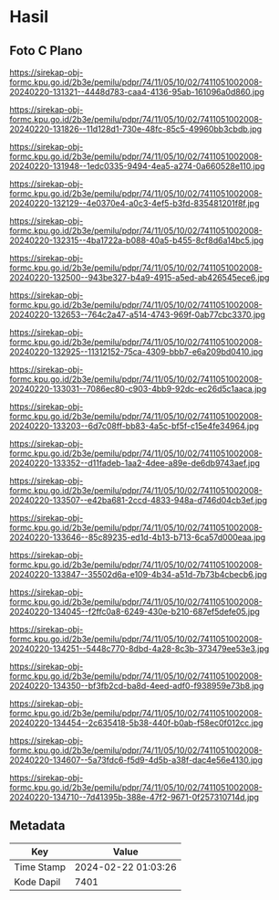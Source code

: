 # Hasil

## Foto C Plano

https://sirekap-obj-formc.kpu.go.id/2b3e/pemilu/pdpr/74/11/05/10/02/7411051002008-20240220-131321--4448d783-caa4-4136-95ab-161096a0d860.jpg

https://sirekap-obj-formc.kpu.go.id/2b3e/pemilu/pdpr/74/11/05/10/02/7411051002008-20240220-131826--11d128d1-730e-48fc-85c5-49960bb3cbdb.jpg

https://sirekap-obj-formc.kpu.go.id/2b3e/pemilu/pdpr/74/11/05/10/02/7411051002008-20240220-131948--1edc0335-9494-4ea5-a274-0a660528e110.jpg

https://sirekap-obj-formc.kpu.go.id/2b3e/pemilu/pdpr/74/11/05/10/02/7411051002008-20240220-132129--4e0370e4-a0c3-4ef5-b3fd-835481201f8f.jpg

https://sirekap-obj-formc.kpu.go.id/2b3e/pemilu/pdpr/74/11/05/10/02/7411051002008-20240220-132315--4ba1722a-b088-40a5-b455-8cf8d6a14bc5.jpg

https://sirekap-obj-formc.kpu.go.id/2b3e/pemilu/pdpr/74/11/05/10/02/7411051002008-20240220-132500--943be327-b4a9-4915-a5ed-ab426545ece6.jpg

https://sirekap-obj-formc.kpu.go.id/2b3e/pemilu/pdpr/74/11/05/10/02/7411051002008-20240220-132653--764c2a47-a514-4743-969f-0ab77cbc3370.jpg

https://sirekap-obj-formc.kpu.go.id/2b3e/pemilu/pdpr/74/11/05/10/02/7411051002008-20240220-132925--11312152-75ca-4309-bbb7-e6a209bd0410.jpg

https://sirekap-obj-formc.kpu.go.id/2b3e/pemilu/pdpr/74/11/05/10/02/7411051002008-20240220-133031--7086ec80-c903-4bb9-92dc-ec26d5c1aaca.jpg

https://sirekap-obj-formc.kpu.go.id/2b3e/pemilu/pdpr/74/11/05/10/02/7411051002008-20240220-133203--6d7c08ff-bb83-4a5c-bf5f-c15e4fe34964.jpg

https://sirekap-obj-formc.kpu.go.id/2b3e/pemilu/pdpr/74/11/05/10/02/7411051002008-20240220-133352--d11fadeb-1aa2-4dee-a89e-de6db9743aef.jpg

https://sirekap-obj-formc.kpu.go.id/2b3e/pemilu/pdpr/74/11/05/10/02/7411051002008-20240220-133507--e42ba681-2ccd-4833-948a-d746d04cb3ef.jpg

https://sirekap-obj-formc.kpu.go.id/2b3e/pemilu/pdpr/74/11/05/10/02/7411051002008-20240220-133646--85c89235-ed1d-4b13-b713-6ca57d000eaa.jpg

https://sirekap-obj-formc.kpu.go.id/2b3e/pemilu/pdpr/74/11/05/10/02/7411051002008-20240220-133847--35502d6a-e109-4b34-a51d-7b73b4cbecb6.jpg

https://sirekap-obj-formc.kpu.go.id/2b3e/pemilu/pdpr/74/11/05/10/02/7411051002008-20240220-134045--f2ffc0a8-6249-430e-b210-687ef5defe05.jpg

https://sirekap-obj-formc.kpu.go.id/2b3e/pemilu/pdpr/74/11/05/10/02/7411051002008-20240220-134251--5448c770-8dbd-4a28-8c3b-373479ee53e3.jpg

https://sirekap-obj-formc.kpu.go.id/2b3e/pemilu/pdpr/74/11/05/10/02/7411051002008-20240220-134350--bf3fb2cd-ba8d-4eed-adf0-f938959e73b8.jpg

https://sirekap-obj-formc.kpu.go.id/2b3e/pemilu/pdpr/74/11/05/10/02/7411051002008-20240220-134454--2c635418-5b38-440f-b0ab-f58ec0f012cc.jpg

https://sirekap-obj-formc.kpu.go.id/2b3e/pemilu/pdpr/74/11/05/10/02/7411051002008-20240220-134607--5a73fdc6-f5d9-4d5b-a38f-dac4e56e4130.jpg

https://sirekap-obj-formc.kpu.go.id/2b3e/pemilu/pdpr/74/11/05/10/02/7411051002008-20240220-134710--7d41395b-388e-47f2-9671-0f257310714d.jpg


## Metadata

| Key        | Value               |
| ---------- | ------------------- |
| Time Stamp | 2024-02-22 01:03:26 |
| Kode Dapil | 7401                |



